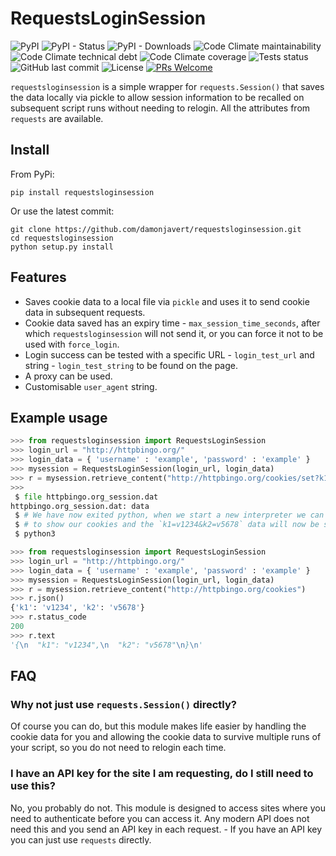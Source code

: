# RequestsLoginSession

![PyPI](https://img.shields.io/pypi/v/requestsloginsession) ![PyPI - Status](https://img.shields.io/pypi/status/requestsloginsession) ![PyPI - Downloads](https://img.shields.io/pypi/dm/requestsloginsession) ![Code Climate maintainability](https://img.shields.io/codeclimate/maintainability/damonjavert/requestsloginsession) ![Code Climate technical debt](https://img.shields.io/codeclimate/tech-debt/damonjavert/requestsloginsession) ![Code Climate coverage](https://img.shields.io/codeclimate/coverage/damonjavert/requestsloginsession) ![Tests status](https://github.com/damonjavert/requestsloginsession/actions/workflows/tests.yml/badge.svg) ![GitHub last commit](https://img.shields.io/github/last-commit/damonjavert/requestsloginsession) ![License](https://img.shields.io/github/license/damonjavert/requestsloginsession) [![PRs Welcome](https://img.shields.io/badge/PRs-welcome-brightgreen.svg?style=flat-square)](http://makeapullrequest.com)

`requestsloginsession` is a simple wrapper for `requests.Session()` that saves the data locally via pickle to allow session information to be recalled on subsequent script runs without needing to relogin. All the attributes from `requests` are available.

## Install

From PyPi:
```
pip install requestsloginsession
```
Or use the latest commit:
```
git clone https://github.com/damonjavert/requestsloginsession.git
cd requestsloginsession
python setup.py install
```

## Features

* Saves cookie data to a local file via `pickle` and uses it to send cookie data in subsequent requests.
* Cookie data saved has an expiry time - `max_session_time_seconds`, after which `requestsloginsession` will not send it, or you can force it not to be used with `force_login`.
* Login success can be tested with a specific URL - `login_test_url` and string - `login_test_string` to be found on the page.
* A proxy can be used.
* Customisable `user_agent` string.

## Example usage

```python
>>> from requestsloginsession import RequestsLoginSession
>>> login_url = "http://httpbingo.org/"
>>> login_data = { 'username' : 'example', 'password' : 'example' }
>>> mysession = RequestsLoginSession(login_url, login_data)
>>> r = mysession.retrieve_content("http://httpbingo.org/cookies/set?k1=v1234&k2=v5678")
>>>
 $ file httpbingo.org_session.dat
httpbingo.org_session.dat: data
 $ # We have now exited python, when we start a new interpreter we can request httpbingo
 $ # to show our cookies and the `k1=v1234&k2=v5678` data will now be shown:
 $ python3

>>> from requestsloginsession import RequestsLoginSession
>>> login_url = "http://httpbingo.org/"
>>> login_data = { 'username' : 'example', 'password' : 'example' }
>>> mysession = RequestsLoginSession(login_url, login_data)
>>> r = mysession.retrieve_content("http://httpbingo.org/cookies")
>>> r.json()
{'k1': 'v1234', 'k2': 'v5678'}
>>> r.status_code
200
>>> r.text
'{\n  "k1": "v1234",\n  "k2": "v5678"\n}\n'
```

## FAQ

### Why not just use `requests.Session()` directly?
Of course you can do, but this module makes life easier by handling the cookie data for you and allowing the cookie data to survive multiple runs of your script, so you do not need to relogin each time.

### I have an API key for the site I am requesting, do I still need to use this?
No, you probably do not. This module is designed to access sites where you need to authenticate before you can access it. Any modern API does not need this and you send an API key in each request. - If you have an API key you can just use `requests` directly.



